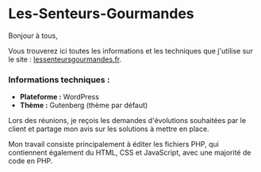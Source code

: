 # Les-Senteurs-Gourmandes

Bonjour à tous,

Vous trouverez ici toutes les informations et les techniques que j'utilise sur le site : [lessenteursgourmandes.fr](https://lessenteursgourmandes.fr).

### Informations techniques : 
- **Plateforme :** WordPress
- **Thème :** Gutenberg (thème par défaut)

Lors des réunions, je reçois les demandes d'évolutions souhaitées par le client et partage mon avis sur les solutions à mettre en place. 

Mon travail consiste principalement à éditer les fichiers PHP, qui contiennent également du HTML, CSS et JavaScript, avec une majorité de code en PHP.
